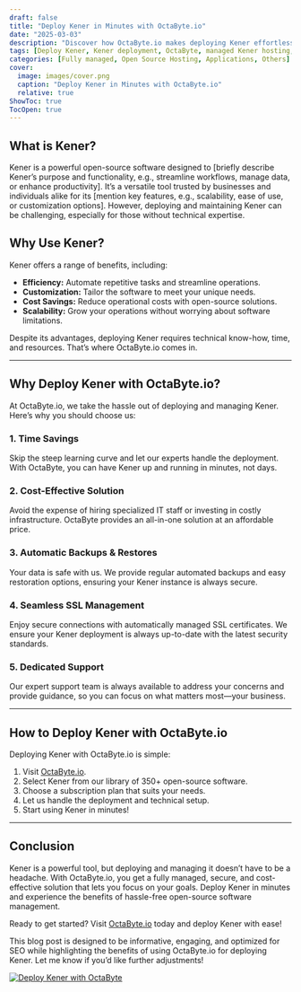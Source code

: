 ```yaml
---
draft: false
title: "Deploy Kener in Minutes with OctaByte.io"
date: "2025-03-03"
description: "Discover how OctaByte.io makes deploying Kener effortless. Learn what Kener is, why it’s a game-changer, and the benefits of using OctaByte’s fully managed services to deploy and maintain it seamlessly."
tags: [Deploy Kener, Kener deployment, OctaByte, managed Kener hosting, open-source software hosting, Kener benefits, managed IT services, Kener setup, OctaByte Kener, Kener SSL management, Kener backups]
categories: [Fully managed, Open Source Hosting, Applications, Others]
cover:
  image: images/cover.png
  caption: "Deploy Kener in Minutes with OctaByte.io"
  relative: true
ShowToc: true
TocOpen: true
---
```



## What is Kener?

Kener is a powerful open-source software designed to [briefly describe Kener’s purpose and functionality, e.g., streamline workflows, manage data, or enhance productivity]. It’s a versatile tool trusted by businesses and individuals alike for its [mention key features, e.g., scalability, ease of use, or customization options]. However, deploying and maintaining Kener can be challenging, especially for those without technical expertise.

## Why Use Kener?

Kener offers a range of benefits, including:  
- **Efficiency:** Automate repetitive tasks and streamline operations.  
- **Customization:** Tailor the software to meet your unique needs.  
- **Cost Savings:** Reduce operational costs with open-source solutions.  
- **Scalability:** Grow your operations without worrying about software limitations.  

Despite its advantages, deploying Kener requires technical know-how, time, and resources. That’s where OctaByte.io comes in.

---

## Why Deploy Kener with OctaByte.io?

At OctaByte.io, we take the hassle out of deploying and managing Kener. Here’s why you should choose us:

### 1. **Time Savings**  
Skip the steep learning curve and let our experts handle the deployment. With OctaByte, you can have Kener up and running in minutes, not days.

### 2. **Cost-Effective Solution**  
Avoid the expense of hiring specialized IT staff or investing in costly infrastructure. OctaByte provides an all-in-one solution at an affordable price.

### 3. **Automatic Backups & Restores**  
Your data is safe with us. We provide regular automated backups and easy restoration options, ensuring your Kener instance is always secure.

### 4. **Seamless SSL Management**  
Enjoy secure connections with automatically managed SSL certificates. We ensure your Kener deployment is always up-to-date with the latest security standards.

### 5. **Dedicated Support**  
Our expert support team is always available to address your concerns and provide guidance, so you can focus on what matters most—your business.

---

## How to Deploy Kener with OctaByte.io

Deploying Kener with OctaByte.io is simple:  
1. Visit [OctaByte.io](https://octabyte.io).  
2. Select Kener from our library of 350+ open-source software.  
3. Choose a subscription plan that suits your needs.  
4. Let us handle the deployment and technical setup.  
5. Start using Kener in minutes!  

---

## Conclusion

Kener is a powerful tool, but deploying and managing it doesn’t have to be a headache. With OctaByte.io, you get a fully managed, secure, and cost-effective solution that lets you focus on your goals. Deploy Kener in minutes and experience the benefits of hassle-free open-source software management.

Ready to get started? Visit [OctaByte.io](https://octabyte.io) today and deploy Kener with ease!
 

This blog post is designed to be informative, engaging, and optimized for SEO while highlighting the benefits of using OctaByte.io for deploying Kener. Let me know if you’d like further adjustments!

[![Deploy Kener with OctaByte](/images/deploy-on-octabyte.png)](https://octabyte.io/fully-managed-open-source-services/applications/others/kener)